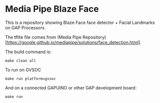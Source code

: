 # Media Pipe Blaze Face

This is a repository showing Blaze Face face detector + Facial Landmarks on GAP Processors. 

The tflite file comes from (Media Pipe Repository)[https://google.github.io/mediapipe/solutions/face_detection.html].

The build command is:

```
make clean all
```

To run on GVSOC

```
make run platform=gvsoc
```

And on a connected GAPUINO or other GAP development board:

```
make run
```

